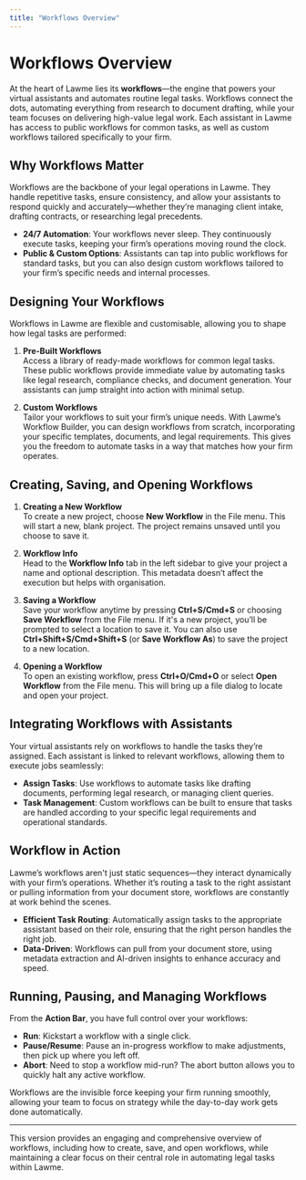 ```yaml
---
title: "Workflows Overview"
---
```


# Workflows Overview

At the heart of Lawme lies its **workflows**—the engine that powers your virtual assistants and automates routine legal tasks. Workflows connect the dots, automating everything from research to document drafting, while your team focuses on delivering high-value legal work. Each assistant in Lawme has access to public workflows for common tasks, as well as custom workflows tailored specifically to your firm.

## Why Workflows Matter

Workflows are the backbone of your legal operations in Lawme. They handle repetitive tasks, ensure consistency, and allow your assistants to respond quickly and accurately—whether they’re managing client intake, drafting contracts, or researching legal precedents.

- **24/7 Automation**: Your workflows never sleep. They continuously execute tasks, keeping your firm’s operations moving round the clock.
- **Public & Custom Options**: Assistants can tap into public workflows for standard tasks, but you can also design custom workflows tailored to your firm’s specific needs and internal processes.

## Designing Your Workflows

Workflows in Lawme are flexible and customisable, allowing you to shape how legal tasks are performed:

1. **Pre-Built Workflows**  
   Access a library of ready-made workflows for common legal tasks. These public workflows provide immediate value by automating tasks like legal research, compliance checks, and document generation. Your assistants can jump straight into action with minimal setup.

2. **Custom Workflows**  
   Tailor your workflows to suit your firm’s unique needs. With Lawme’s Workflow Builder, you can design workflows from scratch, incorporating your specific templates, documents, and legal requirements. This gives you the freedom to automate tasks in a way that matches how your firm operates.

## Creating, Saving, and Opening Workflows

1. **Creating a New Workflow**  
   To create a new project, choose **New Workflow** in the File menu. This will start a new, blank project. The project remains unsaved until you choose to save it.

2. **Workflow Info**  
   Head to the **Workflow Info** tab in the left sidebar to give your project a name and optional description. This metadata doesn’t affect the execution but helps with organisation.

3. **Saving a Workflow**  
   Save your workflow anytime by pressing **Ctrl+S/Cmd+S** or choosing **Save Workflow** from the File menu. If it's a new project, you’ll be prompted to select a location to save it. You can also use **Ctrl+Shift+S/Cmd+Shift+S** (or **Save Workflow As**) to save the project to a new location.

4. **Opening a Workflow**  
   To open an existing workflow, press **Ctrl+O/Cmd+O** or select **Open Workflow** from the File menu. This will bring up a file dialog to locate and open your project.

## Integrating Workflows with Assistants

Your virtual assistants rely on workflows to handle the tasks they’re assigned. Each assistant is linked to relevant workflows, allowing them to execute jobs seamlessly:

- **Assign Tasks**: Use workflows to automate tasks like drafting documents, performing legal research, or managing client queries.
- **Task Management**: Custom workflows can be built to ensure that tasks are handled according to your specific legal requirements and operational standards.

## Workflow in Action

Lawme’s workflows aren't just static sequences—they interact dynamically with your firm’s operations. Whether it’s routing a task to the right assistant or pulling information from your document store, workflows are constantly at work behind the scenes.

- **Efficient Task Routing**: Automatically assign tasks to the appropriate assistant based on their role, ensuring that the right person handles the right job.
- **Data-Driven**: Workflows can pull from your document store, using metadata extraction and AI-driven insights to enhance accuracy and speed.

## Running, Pausing, and Managing Workflows

From the **Action Bar**, you have full control over your workflows:

- **Run**: Kickstart a workflow with a single click. 
- **Pause/Resume**: Pause an in-progress workflow to make adjustments, then pick up where you left off.
- **Abort**: Need to stop a workflow mid-run? The abort button allows you to quickly halt any active workflow.

Workflows are the invisible force keeping your firm running smoothly, allowing your team to focus on strategy while the day-to-day work gets done automatically.

---

This version provides an engaging and comprehensive overview of workflows, including how to create, save, and open workflows, while maintaining a clear focus on their central role in automating legal tasks within Lawme.